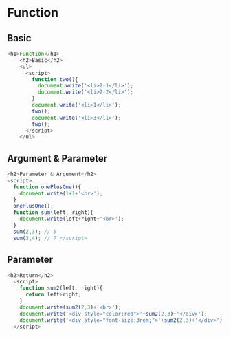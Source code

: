 Function
=========
Basic
-----
```javascript
<h1>Function</h1>
    <h2>Basic</h2>
    <ul>
      <script>
        function two(){
          document.write('<li>2-1</li>');
          document.write('<li>2-2</li>');
        }
        document.write('<li>1</li>');
        two();
        document.write('<li>3</li>');
        two();
      </script>
    </ul>
```
Argument & Parameter
--------------------
```javascript
<h2>Parameter & Argument</h2>
<script>
  function onePlusOne(){
    document.write(1+1+'<br>');
  }
  onePlusOne();
  function sum(left, right){
    document.write(left+right+'<br>');
  }
  sum(2,3); // 5
  sum(3,4); // 7 </script>
```
Parameter
---------
```javascript
<h2>Return</h2>
  <script>
    function sum2(left, right){
      return left+right;
    }
    document.write(sum2(2,3)+'<br>');
    document.write('<div style="color:red">'+sum2(2,3)+'</div>');
    document.write('<div style="font-size:3rem;">'+sum2(2,3)+'</div>');
  </script>
```
